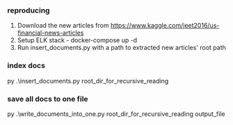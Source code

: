 ### reproducing

1) Download the new articles from https://www.kaggle.com/jeet2016/us-financial-news-articles
2) Setup ELK stack - docker-compose up -d
3) Run insert_documents.py with a path to extracted new articles' root path

### index docs

py .\insert_documents.py root_dir_for_recursive_reading

### save all docs to one file

py .\write_documents_into_one.py root_dir_for_recursive_reading output_file